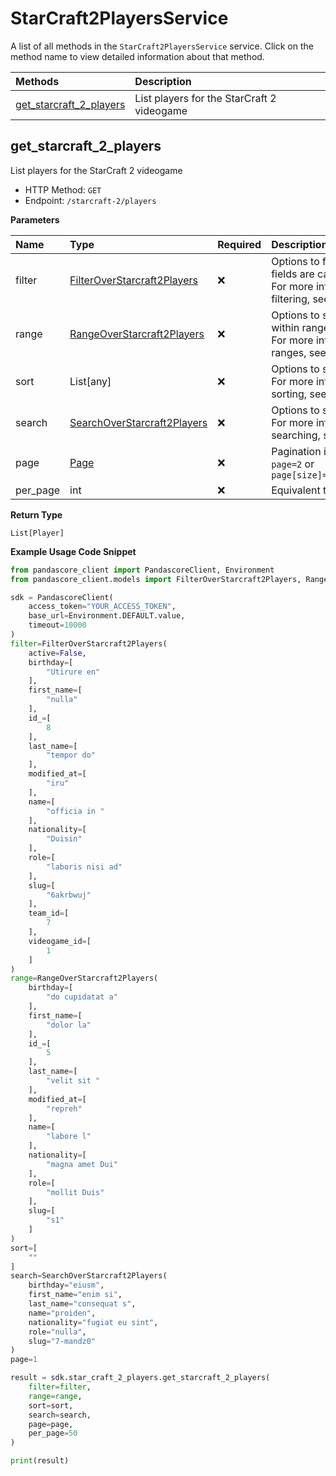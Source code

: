 # StarCraft2PlayersService

A list of all methods in the `StarCraft2PlayersService` service. Click on the method name to view detailed information about that method.

| Methods                                             | Description                                |
| :-------------------------------------------------- | :----------------------------------------- |
| [get_starcraft_2_players](#get_starcraft_2_players) | List players for the StarCraft 2 videogame |

## get_starcraft_2_players

List players for the StarCraft 2 videogame

- HTTP Method: `GET`
- Endpoint: `/starcraft-2/players`

**Parameters**

| Name     | Type                                                                    | Required | Description                                                                                                                                         |
| :------- | :---------------------------------------------------------------------- | :------- | :-------------------------------------------------------------------------------------------------------------------------------------------------- |
| filter   | [FilterOverStarcraft2Players](../models/FilterOverStarcraft2Players.md) | ❌       | Options to filter results. String fields are case sensitive <br/>For more information on filtering, see [docs](/docs/filtering-and-sorting#filter). |
| range    | [RangeOverStarcraft2Players](../models/RangeOverStarcraft2Players.md)   | ❌       | Options to select results within ranges <br/>For more information on ranges, see [docs](/docs/filtering-and-sorting#range).                         |
| sort     | List[any]                                                               | ❌       | Options to sort results <br/>For more information on sorting, see [docs](/docs/filtering-and-sorting#sort).                                         |
| search   | [SearchOverStarcraft2Players](../models/SearchOverStarcraft2Players.md) | ❌       | Options to search results <br/>For more information on searching, see [docs](/docs/filtering-and-sorting#search).                                   |
| page     | [Page](../models/Page.md)                                               | ❌       | Pagination in the form of `page=2` or `page[size]=30&page[number]=2`                                                                                |
| per_page | int                                                                     | ❌       | Equivalent to `page[size]`                                                                                                                          |

**Return Type**

`List[Player]`

**Example Usage Code Snippet**

```python
from pandascore_client import PandascoreClient, Environment
from pandascore_client.models import FilterOverStarcraft2Players, RangeOverStarcraft2Players, SearchOverStarcraft2Players

sdk = PandascoreClient(
    access_token="YOUR_ACCESS_TOKEN",
    base_url=Environment.DEFAULT.value,
    timeout=10000
)
filter=FilterOverStarcraft2Players(
    active=False,
    birthday=[
        "Utirure en"
    ],
    first_name=[
        "nulla"
    ],
    id_=[
        8
    ],
    last_name=[
        "tempor do"
    ],
    modified_at=[
        "iru"
    ],
    name=[
        "officia in "
    ],
    nationality=[
        "Duisin"
    ],
    role=[
        "laboris nisi ad"
    ],
    slug=[
        "6akrbwuj"
    ],
    team_id=[
        7
    ],
    videogame_id=[
        1
    ]
)
range=RangeOverStarcraft2Players(
    birthday=[
        "do cupidatat a"
    ],
    first_name=[
        "dolor la"
    ],
    id_=[
        5
    ],
    last_name=[
        "velit sit "
    ],
    modified_at=[
        "repreh"
    ],
    name=[
        "labore l"
    ],
    nationality=[
        "magna amet Dui"
    ],
    role=[
        "mollit Duis"
    ],
    slug=[
        "s1"
    ]
)
sort=[
    ""
]
search=SearchOverStarcraft2Players(
    birthday="eiusm",
    first_name="enim si",
    last_name="consequat s",
    name="proiden",
    nationality="fugiat eu sint",
    role="nulla",
    slug="7-mandz0"
)
page=1

result = sdk.star_craft_2_players.get_starcraft_2_players(
    filter=filter,
    range=range,
    sort=sort,
    search=search,
    page=page,
    per_page=50
)

print(result)
```

<!-- This file was generated by liblab | https://liblab.com/ -->
